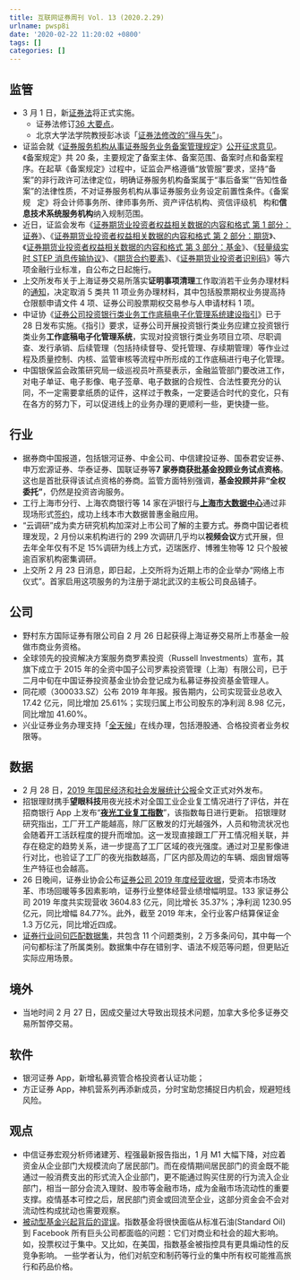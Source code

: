 ```yaml
---
title: 互联网证券周刊 Vol. 13 (2020.2.29)
urlname: pwsp8i
date: '2020-02-22 11:20:02 +0800'
tags: []
categories: []
---
```


## 监管

- 3 月 1 日，新[证券法](https://baike.baidu.com/item/%E4%B8%AD%E5%8D%8E%E4%BA%BA%E6%B0%91%E5%85%B1%E5%92%8C%E5%9B%BD%E8%AF%81%E5%88%B8%E6%B3%95/10061870?fromtitle=%E8%AF%81%E5%88%B8%E6%B3%95&fromid=10011609)将正式实施。
  - 证券法修订[36 大要点](https://mp.weixin.qq.com/s/g-qwGm_PtsZdyfwhdLkK2w)。
  - 北京大学法学院教授彭冰谈「[证券法修改的“得与失”](https://mp.weixin.qq.com/s/EgTXrjhmT69KHZm-_1e5Mw)」。
- 证监会就《[证券服务机构从事证券服务业务备案管理规定](http://www.csrc.gov.cn/pub/zjhpublic/zjh/202002/P020200229572569082255.pdf)》[公开征求意见](http://www.csrc.gov.cn/pub/zjhpublic/zjh/202002/t20200229_371306.htm)。《备案规定》共 20 条，主要规定了备案主体、备案范围、备案时点和备案程序。在起草《备案规定》过程中，证监会严格遵循“放管服”要求，坚持“备案”的非行政许可法律定位，明确证券服务机构备案属于“事后备案”“告知性备案”的法律性质，不对证券服务机构从事证券服务业务设定前置性条件。《备案规   定》将会计师事务所、律师事务所、资产评估机构、资信评级机   构和**信息技术系统服务机构**纳入规制范围。
- 近日，证监会发布《[证券期货业投资者权益相关数据的内容和格式 第 1 部分：证券](http://www.csrc.gov.cn/pub/zjhpublic/zjh/202002/P020200228535812248264.pdf)》、《[证券期货业投资者权益相关数据的内容和格式 第 2 部分：期货](http://www.csrc.gov.cn/pub/zjhpublic/zjh/202002/P020200228535812714708.pdf)》、《[证券期货业投资者权益相关数据的内容和格式 第 3 部分：基金](http://www.csrc.gov.cn/pub/zjhpublic/zjh/202002/P020200228535812717287.pdf)》、《[轻量级实时 STEP 消息传输协议](http://www.csrc.gov.cn/pub/zjhpublic/zjh/202002/P020200228535813029613.pdf)》、《[期货合约要素](http://www.csrc.gov.cn/pub/zjhpublic/zjh/202002/P020200228535813027616.pdf)》、《[证券期货业投资者识别码](http://www.csrc.gov.cn/pub/zjhpublic/zjh/202002/P020200228535813184113.pdf)》等六项金融行业标准，自公布之日起施行。
- 上交所发布关于上海证券交易所落实**证明事项清理**工作取消若干业务办理材料的[通知](http://www.sse.com.cn/lawandrules/sserules/service/technology/c/c_20200228_5001131.shtml)，决定取消 5 类共 11 项业务办理材料，其中包括股票期权业务提高持仓限额申请文件 4 项、证券公司股票期权交易参与人申请材料 1 项。
- 中证协《[证券公司投资银行类业务工作底稿电子化管理系统建设指引](https://www.sac.net.cn/tzgg/202002/P020200228590255671202.pdf)》已于 28 日发布实施。《指引》要求，证券公司开展投资银行类业务应建立投资银行类业务**工作底稿电子化管理系统**，实现对投资银行类业务项目立项、尽职调查、发行承销、后续管理（包括持续督导、受托管理、存续期管理）等作业过程及质量控制、内核、监管审核等流程中所形成的工作底稿进行电子化管理。
- 中国银保监会政策研究局一级巡视员叶燕斐表示，金融监管部门要改进工作，对电子单证、电子影像、电子签章、电子数据的合规性、合法性要充分的认同，不一定需要拿纸质的证件，这样过于教条，一定要适合时代的变化，只有在各方的努力下，可以促进线上的业务办理的更顺利一些，更快捷一些。

## 行业

- 据券商中国报道，包括银河证券、中金公司、中信建投证券、国泰君安证券、申万宏源证券、华泰证券、国联证券等**7 家券商获批基金投顾业务试点资格**。这也是首批获得该试点资格的券商。监管方面特别强调，**基金投顾并非“全权委托”**，仍然是投资咨询服务。
- 工行上海市分行、上海农商银行等 14 家在沪银行与[**上海市大数据中心**](http://www.shanghai.gov.cn/nw2/nw2314/nw2319/nw32905/nw42999/nw43035/nw44524/)通过非现场形式[签约](https://www.jiemian.com/article/4044720.html)，成功上线本市大数据普惠金融应用。
- “云调研”成为卖方研究机构加深对上市公司了解的主要方式。券商中国记者梳理发现，2 月份以来机构进行的 299 次调研几乎均以**视频会议**方式开展，但去年全年仅有不足 15%调研为线上方式，迈瑞医疗、博雅生物等 12 只个股被逾百家机构密集调研。
- 上交所 2 月 23 日消息，即日起，上交所将为近期上市的企业举办“网络上市仪式”。首家启用这项服务的为注册于湖北武汉的主板公司良品铺子。

## 公司

- 野村东方国际证券有限公司自 2 月 26 日起获得上海证券交易所上市基金一般做市商业务资格。
- 全球领先的投资解决方案服务商罗素投资（Russell Investments）宣布，其旗下成立于 2015 年的全资中国子公司罗素投资管理（上海）有限公司，已于二月中旬在中国证券投资基金业协会登记成为私募证券投资基金管理人。
- 同花顺（300033.SZ）公布 2019 年年报。报告期内，公司实现营业总收入 17.42 亿元，同比增加 25.61%；实现归属上市公司股东的净利润 8.98 亿元，同比增加 41.60%。
- 兴业证券业务办理支持「[全天候](https://mp.weixin.qq.com/s/IZyZPrfYn3OOCB2msx7hWA)」在线办理，包括港股通、合格投资者业务权限等。

## 数据

- 2 月 28 日，[2019 年国民经济和社会发展统计公报](http://www.stats.gov.cn/tjsj/zxfb/202002/t20200228_1728913.html)全文正式对外发布。
- 招银理财携手**望眼科技**用夜光技术对全国工业企业复工情况进行了评估，并在招商银行 App 上发布“[**夜光工业复工指数**](https://www.jiemian.com/article/4040575.html)”，该指数每日进行更新。
  招银理财研究指出，工厂开工产能越高，除厂区散发的灯光越强外，人员和物流状况也会随着开工活跃程度的提升而增加。这一发现直接跟工厂开工情况相关联，并存在稳定的趋势关系，进一步提高了工厂区域的夜光强度。通过对卫星影像进行对比，也验证了工厂的夜光指数越高，厂区内部及周边的车辆、烟囱冒烟等生产特征也会越高。
- 26 日晚间，证券业协会公布[证券公司 2019 年度经营收据](https://mp.weixin.qq.com/s/12MKIAwwj2c2BQ5vIo7OYQ)，受资本市场改革、市场回暖等多因素影响，证券行业整体经营业绩增幅明显。133 家证券公司 2019 年度共实现营收 3604.83 亿元，同比增长 35.37%；净利润 1230.95 亿元，同比增幅 84.77%。此外，截至 2019 年末，全行业客户结算保证金 1.3 万亿元，同比增近四成。
- [证券行业问句匹配数据集](https://raw.githubusercontent.com/QFC-CUEB/QFC-CUEB/master/question_dataset.txt)，共包含 11 个问题类别，2 万多条问句，其中每一个问句都标注了所属类别。数据集中存在错别字、语法不规范等问题，但更贴近实际应用场景。

## 境外

- 当地时间 2 月 27 日，因成交量过大导致出现技术问题，加拿大多伦多证券交易所暂停交易。

## 软件

- 银河证券 App，新增私募资管合格投资者认证功能；
- 方正证券 App，神机营系列再添新成员，分时宝助您捕捉日内机会，规避短线风险。

## 观点

- 中信证券宏观分析师诸建芳、程强最新报告指出，1 月 M1 大幅下降，对应着资金从企业部门大规模流向了居民部门。而在疫情期间居民部门的资金既不能通过一般消费支出的形式流入企业部门，更不能通过购买住房的行为流入企业部门，相当一部分会流入理财、股市等金融市场，成为金融市场流动性的重要支撑。疫情基本可控之后，居民部门资金或回流至企业，这部分资金会不会对流动性构成扰动也需要观察。
- [被动型基金兴起背后的谬误](https://www.ft.com/content/1c4382c6-36cb-11ea-a6d3-9a26f8c3cba4)。指数基金将很快面临从标准石油(Standard Oil)到 Facebook 所有巨头公司都面临的问题：它们对商业和社会的超大影响。如，投票权过于集中。又比如，在美国，指数基金被指控具有更具煽动性的反竞争影响。 一些学者认为，他们对航空和制药等行业的集中所有权可能推高旅行和药品价格。
